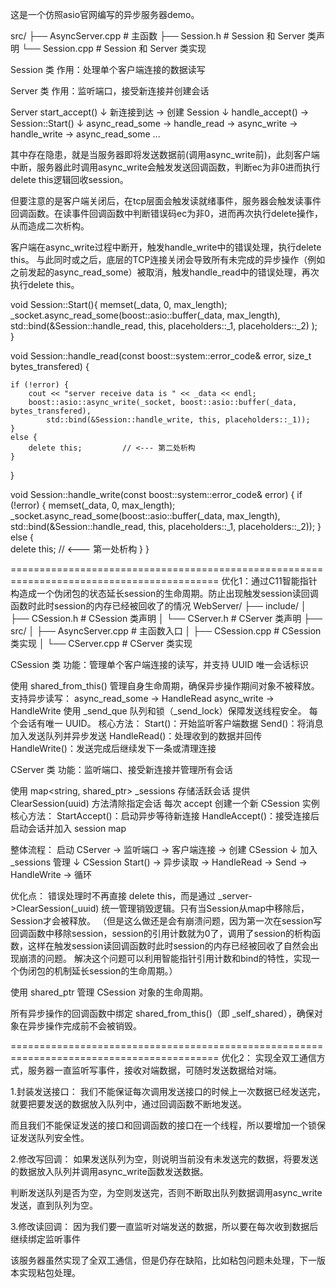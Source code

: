 这是一个仿照asio官网编写的异步服务器demo。

src/
├── AsyncServer.cpp     # 主函数
├── Session.h           # Session 和 Server 类声明
└── Session.cpp         # Session 和 Server 类实现

Session 类
作用：处理单个客户端连接的数据读写

Server 类
作用：监听端口，接受新连接并创建会话

Server start_accept()
        ↓
    新连接到达 → 创建 Session
        ↓
    handle_accept() → Session::Start()
        ↓
    async_read_some → handle_read → async_write → handle_write → async_read_some ...

其中存在隐患，就是当服务器即将发送数据前(调用async_write前)，此刻客户端中断，服务器此时调用async_write会触发发送回调函数，判断ec为非0进而执行delete this逻辑回收session。

但要注意的是客户端关闭后，在tcp层面会触发读就绪事件，服务器会触发读事件回调函数。在读事件回调函数中判断错误码ec为非0，进而再次执行delete操作，从而造成二次析构。

客户端在async_write过程中断开，触发handle_write中的错误处理，执行delete this。
与此同时或之后，底层的TCP连接关闭会导致所有未完成的异步操作（例如之前发起的async_read_some）被取消，触发handle_read中的错误处理，再次执行delete this。

void Session::Start(){
	memset(_data, 0, max_length);
	_socket.async_read_some(boost::asio::buffer(_data, max_length),     
		std::bind(&Session::handle_read, this, placeholders::_1,
			placeholders::_2)
	);      
}


void Session::handle_read(const boost::system::error_code& error, size_t bytes_transfered) { 

    if (!error) {
        cout << "server receive data is " << _data << endl;    
        boost::asio::async_write(_socket, boost::asio::buffer(_data, bytes_transfered),     
            std::bind(&Session::handle_write, this, placeholders::_1));         
    }
    else {
        delete this;         // <--- 第二处析构
    }
}

void Session::handle_write(const boost::system::error_code& error) {
    if (!error) {
        memset(_data, 0, max_length);
        _socket.async_read_some(boost::asio::buffer(_data, max_length), std::bind(&Session::handle_read,
            this, placeholders::_1, placeholders::_2));
    }
    else {   
        delete this;        // <--- 第一处析构
    }
}


==========================================================================================
优化1：通过C11智能指针构造成一个伪闭包的状态延长session的生命周期。防止出现触发session读回调函数时此时session的内存已经被回收了的情况
WebServer/
├── include/
│   ├── CSession.h     # CSession 类声明
│   └── CServer.h      # CServer 类声明
├── src/
│   ├── AsyncServer.cpp # 主函数入口
│   ├── CSession.cpp   # CSession 类实现
│   └── CServer.cpp    # CServer 类实现

CSession 类
功能：管理单个客户端连接的读写，并支持 UUID 唯一会话标识

使用 shared_from_this() 管理自身生命周期，确保异步操作期间对象不被释放。
支持异步读写：
async_read_some → HandleRead
async_write → HandleWrite
使用 _send_que 队列和锁（_send_lock）保障发送线程安全。
每个会话有唯一 UUID。
核心方法：
Start()：开始监听客户端数据
Send()：将消息加入发送队列并异步发送
HandleRead()：处理收到的数据并回传
HandleWrite()：发送完成后继续发下一条或清理连接

CServer 类
功能：监听端口、接受新连接并管理所有会话

使用 map<string, shared_ptr<CSession>> _sessions 存储活跃会话
提供 ClearSession(uuid) 方法清除指定会话
每次 accept 创建一个新 CSession 实例
核心方法：
StartAccept()：启动异步等待新连接
HandleAccept()：接受连接后启动会话并加入 session map

整体流程：
启动 CServer → 监听端口 → 客户端连接 → 创建 CSession
                                        ↓
                                加入 _sessions 管理
                                        ↓
                            CSession Start() → 异步读取 → HandleRead → Send → HandleWrite → 循环

优化点：
错误处理时不再直接 delete this，而是通过 _server->ClearSession(_uuid) 统一管理销毁逻辑。只有当Session从map中移除后，Session才会被释放。
（但是这么做还是会有崩溃问题，因为第一次在session写回调函数中移除session，session的引用计数就为0了，调用了session的析构函数，这样在触发session读回调函数时此时session的内存已经被回收了自然会出现崩溃的问题。
解决这个问题可以利用智能指针引用计数和bind的特性，实现一个伪闭包的机制延长session的生命周期。）

使用 shared_ptr 管理 CSession 对象的生命周期。

所有异步操作的回调函数中绑定 shared_from_this()（即 _self_shared），确保对象在异步操作完成前不会被销毁。

==========================================================================================
优化2： 实现全双工通信方式，服务器一直监听写事件，接收对端数据，可随时发送数据给对端。

1.封装发送接口：
我们不能保证每次调用发送接口的时候上一次数据已经发送完，就要把要发送的数据放入队列中，通过回调函数不断地发送。

而且我们不能保证发送的接口和回调函数的接口在一个线程，所以要增加一个锁保证发送队列安全性。

2.修改写回调：
如果发送队列为空，则说明当前没有未发送完的数据，将要发送的数据放入队列并调用async_write函数发送数据。

判断发送队列是否为空，为空则发送完，否则不断取出队列数据调用async_write发送，直到队列为空。

3.修改读回调：
因为我们要一直监听对端发送的数据，所以要在每次收到数据后继续绑定监听事件

该服务器虽然实现了全双工通信，但是仍存在缺陷，比如粘包问题未处理，下一版本实现粘包处理。